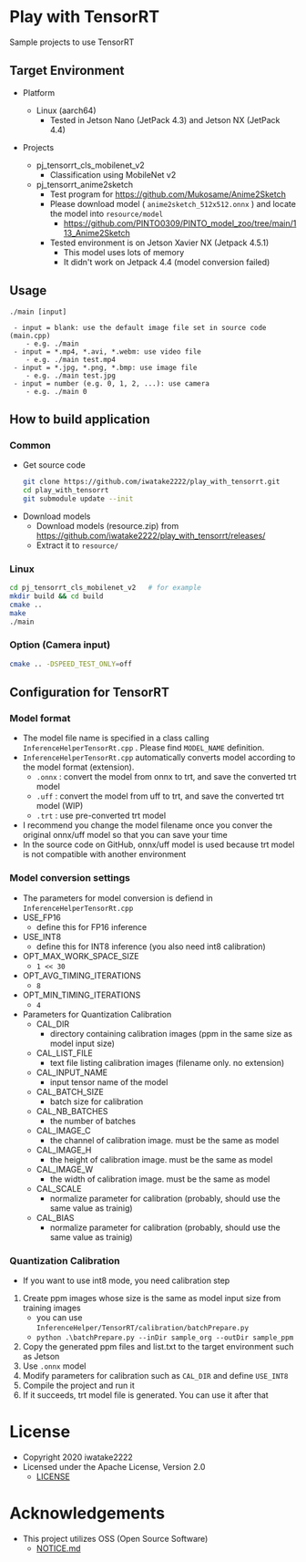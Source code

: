 # Play with TensorRT
Sample projects to use TensorRT

## Target Environment
- Platform
    - Linux (aarch64)
        - Tested in Jetson Nano (JetPack 4.3) and Jetson NX (JetPack 4.4)

- Projects
    - pj_tensorrt_cls_mobilenet_v2
        - Classification using MobileNet v2
    - pj_tensorrt_anime2sketch
        - Test program for https://github.com/Mukosame/Anime2Sketch
        - Please download model ( `anime2sketch_512x512.onnx` ) and locate the model into `resource/model` 
            - https://github.com/PINTO0309/PINTO_model_zoo/tree/main/113_Anime2Sketch
        - Tested environment is on Jetson Xavier NX (Jetpack 4.5.1)
            - This model uses lots of memory
            - It didn't work on Jetpack 4.4 (model conversion failed)

## Usage
```
./main [input]

 - input = blank: use the default image file set in source code (main.cpp)
    - e.g. ./main
 - input = *.mp4, *.avi, *.webm: use video file
    - e.g. ./main test.mp4
 - input = *.jpg, *.png, *.bmp: use image file
    - e.g. ./main test.jpg
 - input = number (e.g. 0, 1, 2, ...): use camera
    - e.g. ./main 0
```

## How to build application
### Common 
- Get source code
    ```sh
    git clone https://github.com/iwatake2222/play_with_tensorrt.git
    cd play_with_tensorrt
    git submodule update --init
    ```
- Download models
    - Download models (resource.zip) from https://github.com/iwatake2222/play_with_tensorrt/releases/ 
    - Extract it to `resource/`

### Linux
```sh
cd pj_tensorrt_cls_mobilenet_v2   # for example
mkdir build && cd build
cmake ..
make
./main
```

### Option (Camera input)
```sh
cmake .. -DSPEED_TEST_ONLY=off
```

## Configuration for TensorRT
### Model format
- The model file name is specified in a class calling `InferenceHelperTensorRt.cpp` . Please find `MODEL_NAME` definition.
- `InferenceHelperTensorRt.cpp` automatically converts model according to the model format (extension).
    - `.onnx` : convert the model from onnx to trt, and save the converted trt model
    - `.uff` : convert the model from uff to trt, and save the converted trt model (WIP)
    - `.trt` : use pre-converted trt model
- I recommend you change the model filename once you conver the original onnx/uff model so that you can save your time
- In the source code on GitHub, onnx/uff model is used because trt model is not compatible with another environment

### Model conversion settings
- The parameters for model conversion is defiend in `InferenceHelperTensorRt.cpp`
- USE_FP16
    - define this for FP16 inference
- USE_INT8
    - define this for INT8 inference (you also need int8 calibration)
- OPT_MAX_WORK_SPACE_SIZE
    - `1 << 30`
- OPT_AVG_TIMING_ITERATIONS
     - `8`
- OPT_MIN_TIMING_ITERATIONS
     - `4`
- Parameters for Quantization Calibration
    - CAL_DIR
        - directory containing calibration images (ppm in the same size as model input size)
    - CAL_LIST_FILE
         - text file listing calibration images (filename only. no extension)
    - CAL_INPUT_NAME
         - input tensor name of the model
    - CAL_BATCH_SIZE
         - batch size for calibration
    - CAL_NB_BATCHES
         - the number of batches
    - CAL_IMAGE_C
         - the channel of calibration image. must be the same as model
    - CAL_IMAGE_H
         - the height of calibration image. must be the same as model
    - CAL_IMAGE_W
         - the width of calibration image. must be the same as model
    - CAL_SCALE
         - normalize parameter for calibration (probably, should use the same value as trainig)
    - CAL_BIAS
         - normalize parameter for calibration (probably, should use the same value as trainig)

### Quantization Calibration
- If you want to use int8 mode, you need calibration step
1. Create ppm images whose size is the same as model input size from training images
    - you can use `InferenceHelper/TensorRT/calibration/batchPrepare.py`
    - `python .\batchPrepare.py --inDir sample_org --outDir sample_ppm `
2. Copy the generated ppm files and list.txt to the target environment such as Jetson
3. Use `.onnx` model
4. Modify parameters for calibration such as `CAL_DIR` and define `USE_INT8`
5. Compile the project and run it
6. If it succeeds, trt model file is generated. You can use it after that


# License
- Copyright 2020 iwatake2222
- Licensed under the Apache License, Version 2.0
    - [LICENSE](LICENSE)

# Acknowledgements
- This project utilizes OSS (Open Source Software)
    - [NOTICE.md](NOTICE.md)


